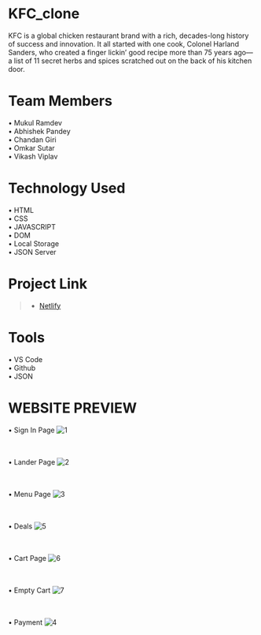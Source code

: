 # KFC_clone
KFC is a global chicken restaurant brand with a rich, decades-long history of success and innovation.
It all started with one cook, Colonel Harland Sanders, who created a finger lickin’ good recipe more than 75 years ago—a list of 11 secret herbs and spices scratched out on the back of his kitchen door.


# Team Members

• Mukul Ramdev<br>
• Abhishek Pandey<br>
• Chandan Giri<br>
• Omkar Sutar<br>
• Vikash Viplav



# Technology Used<br>
• HTML<br>
• CSS<br>
• JAVASCRIPT<br>
• DOM<br>
• Local Storage<br>
• JSON Server

# Project Link
> - [Netlify](https://kfc-clonning.netlify.app/)

# Tools<br>
• VS Code<br>
• Github<br>
• JSON


# WEBSITE PREVIEW


• Sign In Page
![1](https://user-images.githubusercontent.com/107405196/183413125-49172706-e9b2-473b-b32e-26522c38eaf7.jpg)

<br><br>
• Lander Page
![2](https://user-images.githubusercontent.com/107405196/183413314-37639a17-e154-4ba2-89f2-24ddfa94399e.jpg)

<br><br>
• Menu Page
![3](https://user-images.githubusercontent.com/107405196/183413411-b935504f-9ac8-43e5-bee7-d71ae2da1144.jpg)

<br><br>
• Deals
![5](https://user-images.githubusercontent.com/107405196/183413452-7ac2df24-ba8a-47f7-9b0b-3b7df67ae8e3.jpg)

<br><br>
• Cart Page
![6](https://user-images.githubusercontent.com/107405196/183413476-791afe5c-5cc1-4ab8-bc99-87e3be564ff9.jpg)

<br><br>
• Empty Cart 
![7](https://user-images.githubusercontent.com/107405196/183413501-7a327347-c490-4959-ae3a-43eadeb3a5b7.jpg)

<br><br>
• Payment
![4](https://user-images.githubusercontent.com/107405196/183413439-42503a34-7cc5-406c-b8d7-85bf85e5b753.jpg)




